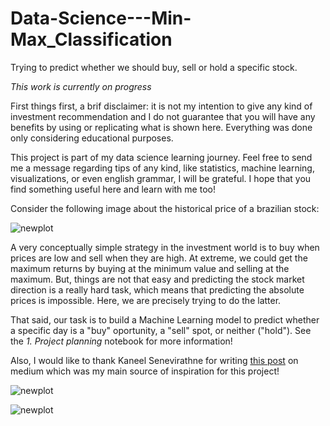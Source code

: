 # Data-Science---Min-Max_Classification
Trying to predict whether we should buy, sell or hold a specific stock.

*This work is currently on progress*

First things first, a brif disclaimer: it is not my intention to give any kind of investment recommendation and I do not guarantee that you will have any benefits by using or replicating what is shown here. Everything was done only considering educational purposes.

This project is part of my data science learning journey. Feel free to send me a message regarding tips of any kind, like statistics, machine learning, visualizations, or even english grammar, I will be grateful. I hope that you find something useful here and learn with me too!

Consider the following image about the historical price of a brazilian stock:

![newplot](https://user-images.githubusercontent.com/76738265/196800822-fa7c1d9d-7885-4ef2-ae73-b14d1bccca0b.png)

A very conceptually simple strategy in the investment world is to buy when prices are low and sell when they are high. At extreme, we could get the maximum returns by buying at the minimum value and selling at the maximum. But, things are not that easy and predicting the stock market direction is a really hard task, which means that predicting the absolute prices is impossible. Here, we are precisely trying to do the latter.

That said, our task is to build a Machine Learning model to predict whether a specific day is a "buy" oportunity, a "sell" spot, or neither ("hold"). See the *1. Project planning* notebook for more information!

Also, I would like to thank Kaneel Senevirathne for writing [this post] on medium which was my main source of inspiration for this project!

![newplot](https://user-images.githubusercontent.com/76738265/197002365-eaefb92a-8594-4019-a18d-475de762d4a4.png)

![newplot](https://user-images.githubusercontent.com/76738265/197002942-708133d2-5556-4ce1-af56-3e469923fef4.png)

[this post]:https://medium.com/analytics-vidhya/how-im-using-machine-learning-to-trade-in-the-stock-market-3ba981a2ffc2
